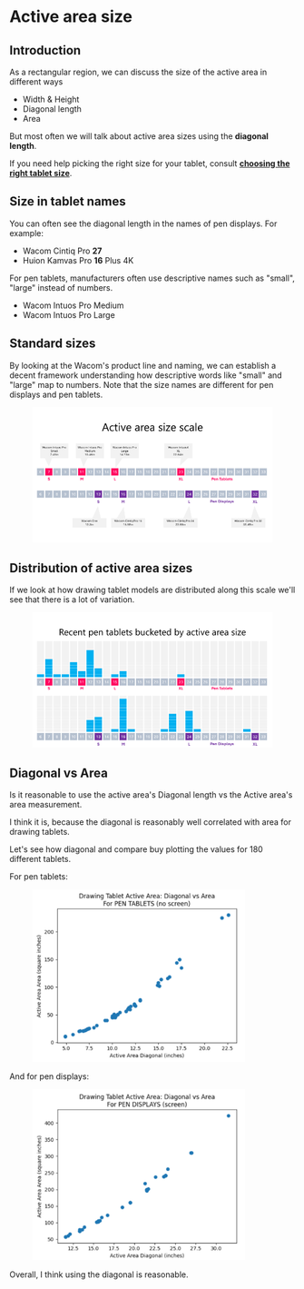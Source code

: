 # Active area size

## Introduction

As a rectangular region, we can discuss the size of the active area in different ways

* Width & Height
* Diagonal length
* Area&#x20;

But most often we will talk about active area sizes using the **diagonal length**.

If you need help picking the right size for your tablet, consult [**choosing the right tablet size**](../customizing-your-experience/choosing-the-right-tablet-size.md).

## Size in tablet names

You can often see the diagonal length in the names of pen displays. For example:

* Wacom Cintiq Pro **27**
* Huion Kamvas Pro **16** Plus 4K

For pen tablets, manufacturers often use descriptive names such as "small", "large" instead of numbers.

* Wacom Intuos Pro Medium
* Wacom Intuos Pro Large

## Standard sizes

By looking at the Wacom's product line and naming, we can establish a decent framework understanding how descriptive words like "small" and "large" map to numbers. Note that the size names are different for pen displays and pen tablets.

<figure><img src="../../.gitbook/assets/image (224).png" alt=""><figcaption></figcaption></figure>

## Distribution of active area sizes&#x20;

If we look at how drawing tablet models are distributed along this scale we'll see that there is a lot of variation.

<figure><img src="../../.gitbook/assets/image (51).png" alt=""><figcaption></figcaption></figure>

## Diagonal vs Area

Is it reasonable to use the active area's Diagonal length vs the Active area's area measurement.

I think it is, because the diagonal is reasonably well correlated with area for drawing tablets.

Let's see how diagonal and compare buy plotting the values for 180 different tablets.

For pen tablets:

&#x20;

<figure><img src="../../.gitbook/assets/image.png" alt="" width="375"><figcaption></figcaption></figure>

And for pen displays:

<figure><img src="../../.gitbook/assets/image (1).png" alt="" width="375"><figcaption></figcaption></figure>

Overall, I think using the diagonal is reasonable.&#x20;

